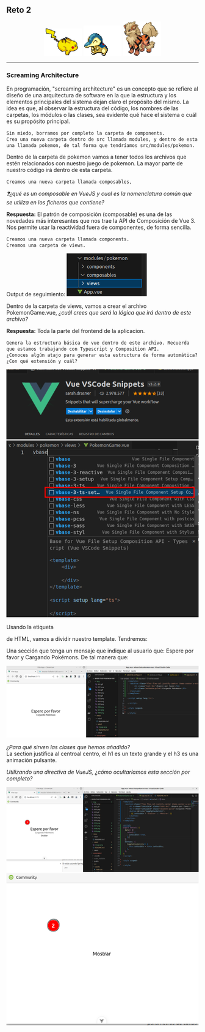 ## Reto 2

<div align="center">
    <img src="../../img/001.gif" width=100>
    <img src="../../img/002.gif" width=100>
    <img src="../../img/003.gif" width=100>
    
</div>

----------

### Screaming Architecture 

En programación, "screaming architecture" es un concepto que se refiere al diseño de una arquitectura de software en la que la estructura y los elementos principales del sistema dejan claro el propósito del mismo. La idea es que, al observar la estructura del código, los nombres de las carpetas, los módulos o las clases, sea evidente qué hace el sistema o cuál es su propósito principal.

    Sin miedo, borramos por completo la carpeta de components.
    Crea una nueva carpeta dentro de src llamada modules, y dentro de esta una llamada pokemon, de tal forma que tendríamos src/modules/pokemon.

Dentro de la carpeta de pokemon vamos a tener todos los archivos que estén relacionados con nuestro juego de pokemon. La mayor parte de nuestro código irá dentro de esta carpeta.

    Creamos una nueva carpeta llamada composables, 

_❓¿qué es un composable en VueJS y cual es la nomenclatura común que se utiliza en los ficheros que contiene?_  

__Respuesta:__ 
El patrón de composición (composable) es una de las novedades más interesantes que nos trae la API de Composición de Vue 3. Nos permite usar la reactividad fuera de componentes, de forma sencilla. 


    Creamos una nueva carpeta llamada components.
    Creamos una carpeta de views.

Output de seguimiento:
![alt text](../../img/006.png)

Dentro de la carpeta de views, vamos a crear el archivo PokemonGame.vue, _¿cuál crees que será la lógica que irá dentro de este archivo?_ 

__Respuesta:__ 
Toda la parte del frontend de la aplicacion. 

    Genera la estructura básica de vue dentro de este archivo. Recuerda que estamos trabajando con Typescript y Composition API.
    ¿Conoces algún atajo para generar esta estructura de forma automática? ¿Con qué extensión y cuál?

![alt text](../../img/008.png)
![alt text](../../img/007.png)


Usando la etiqueta <section> de HTML, vamos a dividir nuestro template. Tendremos:

Una sección que tenga un mensaje que indique al usuario que: Espere por favor y Cargando Pokémons. De tal manera que:


![alt text](../../img/009.png)

_¿Para qué sirven las clases que hemos añadido?_  
La section justifica al centroal centro, el h1 es un texto grande y el h3 es una animación pulsante.  

_Utilizando una directiva de VueJS, ¿cómo ocultaríamos esta sección por completo?_

![alt text](../../img/011.png)
![alt text](../../img/010.png)
